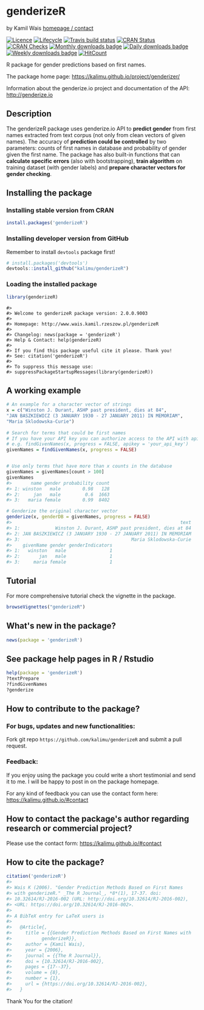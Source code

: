 
<!-- README.md is generated from README.Rmd. Please edit that file -->
genderizeR
==========

by Kamil Wais [homepage / contact](https://kalimu.github.io)

[![Licence](https://img.shields.io/badge/licence-MIT-blue.svg)](https://www.r-project.org/Licenses/MIT) [![Lifecycle](https://img.shields.io/badge/lifecycle-stable-brightgreen.svg)](https://www.tidyverse.org/lifecycle/) [![Travis build status](https://travis-ci.org/kalimu/genderizeR.png?branch=master)](https://travis-ci.org/kalimu/genderizeR) [![CRAN Status](http://www.r-pkg.org/badges/version/genderizeR)](https://cran.r-project.org/package=genderizeR) [![CRAN Checks](https://cranchecks.info/badges/summary/genderizeR)](https://cran.r-project.org/web/checks/check_results_genderizeR.html) [![Monthly downloads badge](http://cranlogs.r-pkg.org/badges/last-month/genderizeR)](https://cran.r-project.org/package=genderizeR) [![Daily downloads badge](https://cranlogs.r-pkg.org/badges/last-day/genderizeR?color=blue)](https://CRAN.R-project.org/package=genderizeR) [![Weekly downloads badge](https://cranlogs.r-pkg.org/badges/last-week/genderizeR?color=blue)](https://CRAN.R-project.org/package=genderizeR) [![HitCount](http://hits.dwyl.io/kalimu/genderizer.svg)](http://hits.dwyl.io/kalimu/genderizer)

R package for gender predictions based on first names.

The package home page: <https://kalimu.github.io/project/genderizer/>

Information about the genderize.io project and documentation of the API: <http://genderize.io>

Description
-----------

The genderizeR package uses genderize.io API to **predict gender** from first names extracted from text corpus (not only from clean vectors of given names). The accuracy of **prediction could be controlled** by two parameters: counts of first names in database and probability of gender given the first name. The package has also built-in functions that can **calculate specific errors** (also with bootstrapping), **train algorithm** on training dataset (with gender labels) and **prepare character vectors for gender checking**.

Installing the package
----------------------

### Installing stable version from CRAN

``` r
install.packages('genderizeR')
```

### Installing developer version from GitHub

Remember to install `devtools` package first!

``` r
# install.packages('devtools')
devtools::install_github("kalimu/genderizeR")
```

### Loading the installed package

``` r
library(genderizeR)
```

    #> 
    #> Welcome to genderizeR package version: 2.0.0.9003
    #> 
    #> Homepage: http://www.wais.kamil.rzeszow.pl/genderizeR
    #> 
    #> Changelog: news(package = 'genderizeR')
    #> Help & Contact: help(genderizeR)
    #> 
    #> If you find this package useful cite it please. Thank you!
    #> See: citation('genderizeR')
    #> 
    #> To suppress this message use:
    #> suppressPackageStartupMessages(library(genderizeR))

A working example
-----------------

``` r
# An example for a character vector of strings
x = c("Winston J. Durant, ASHP past president, dies at 84",
"JAN BASZKIEWICZ (3 JANUARY 1930 - 27 JANUARY 2011) IN MEMORIAM",
"Maria Sklodowska-Curie")
 
# Search for terms that could be first names
# If you have your API key you can authorize access to the API with apikey argument
# e.g. findGivenNames(x, progress = FALSE, apikey = 'your_api_key')
givenNames = findGivenNames(x, progress = FALSE)
```

``` r

# Use only terms that have more than x counts in the database
givenNames = givenNames[count > 100]
givenNames
#>       name gender probability count
#> 1: winston   male        0.98   128
#> 2:     jan   male         0.6  1663
#> 3:   maria female        0.99  8402

# Genderize the original character vector
genderize(x, genderDB = givenNames, progress = FALSE)
#>                                                              text
#> 1:             Winston J. Durant, ASHP past president, dies at 84
#> 2: JAN BASZKIEWICZ (3 JANUARY 1930 - 27 JANUARY 2011) IN MEMORIAM
#> 3:                                         Maria Sklodowska-Curie
#>    givenName gender genderIndicators
#> 1:   winston   male                1
#> 2:       jan   male                1
#> 3:     maria female                1
```

Tutorial
--------

For more comprehensive tutorial check the vignette in the package.

``` r
browseVignettes("genderizeR")
```

What's new in the package?
--------------------------

``` r
news(package = 'genderizeR')
```

See package help pages in R / Rstudio
-------------------------------------

``` r
help(package = 'genderizeR')
?textPrepare
?findGivenNames
?genderize
```

How to contribute to the package?
---------------------------------

### For bugs, updates and new functionalities:

Fork git repo `https://github.com/kalimu/genderizeR` and submit a pull request.

### Feedback:

If you enjoy using the package you could write a short testimonial and send it to me. I will be happy to post in on the package homepage.

For any kind of feedback you can use the contact form here: <https://kalimu.github.io/#contact>

How to contact the package's author regarding research or commercial project?
-----------------------------------------------------------------------------

Please use the contact form: <https://kalimu.github.io/#contact>

How to cite the package?
------------------------

``` r
citation('genderizeR')
#> 
#> Wais K (2006). "Gender Prediction Methods Based on First Names
#> with genderizeR." _The R Journal_, *8*(1), 17-37. doi:
#> 10.32614/RJ-2016-002 (URL: http://doi.org/10.32614/RJ-2016-002),
#> <URL: https://doi.org/10.32614/RJ-2016-002>.
#> 
#> A BibTeX entry for LaTeX users is
#> 
#>   @Article{,
#>     title = {{Gender Prediction Methods Based on First Names with
#>           genderizeR}},
#>     author = {Kamil Wais},
#>     year = {2006},
#>     journal = {{The R Journal}},
#>     doi = {10.32614/RJ-2016-002},
#>     pages = {17--37},
#>     volume = {8},
#>     number = {1},
#>     url = {https://doi.org/10.32614/RJ-2016-002},
#>   }
```

Thank You for the citation!
